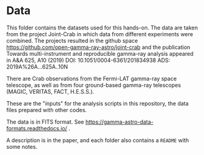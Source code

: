 # Data

This folder contains the datasets used for this hands-on. The data are taken from the project Joint-Crab in which data from different experiments were combined. The projects resulted in the github space https://github.com/open-gamma-ray-astro/joint-crab and the publication Towards multi-instrument and reproducible gamma-ray analysis appeared in A&A 625, A10 (2019) DOI: 10.1051/0004-6361/201834938 ADS: 2019A%26A...625A..10N


There are Crab observations from the Fermi-LAT gamma-ray space telescope,
as well as from four ground-based gamma-ray telescopes (MAGIC, VERITAS, FACT, H.E.S.S.).

These are the "inputs" for the analysis scripts in this repository,
the data files prepared with other codes.

The data is in FITS format. See https://gamma-astro-data-formats.readthedocs.io/ .

A description is in the paper, and each folder also contains a `README` with some notes.
